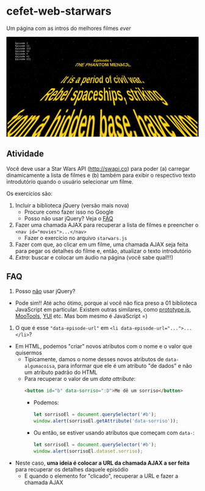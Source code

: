 # cefet-web-starwars

Um página com as intros do melhores filmes _ever_

![](imgs/star-wars.png)

## Atividade

Você deve usar a Star Wars API (http://swapi.co) para poder (a) carregar
dinamicamente a lista de filmes e (b) também para exibir o respectivo texto
introdutório quando o usuário selecionar um filme.

Os exercícios são:

1. Incluir a biblioteca jQuery (versão mais nova)
   - Procure como fazer isso no Google
   - Posso não usar jQuery? Veja o [FAQ](#faq)
1. Fazer uma chamada AJAX para recuperar a lista de filmes e preencher o
   `<nav id="movies">...</nav>`
   - Fazer o exercício no arquivo `starwars.js`
1. Fazer com que, ao clicar em um filme, uma chamada AJAX seja feita para
   pegar os detalhes do filme e, então, atualizar o texto introdutório
1. _Extra_: buscar e colocar um áudio na página (você sabe qual!!!)


## FAQ

1. Posso <u>não</u> usar jQuery?
  - Pode sim!! Até acho ótimo, porque aí você não fica preso a 01 biblioteca
    JavaScript em particular. Existem outras similares, como
    [prototype.js][prototype], [MooTools][mootools], [YUI][yui] etc. Mas bom
    mesmo é JavaScript =)
1. O que é esse `"data-episode-url"` em `<li data-episode-url="...">...</li>`?
  - Em HTML, podemos "criar" novos atributos com o nome e o valor que quisermos
    - Tipicamente, damos o nome desses novos atributos de `data-algumacoisa`,
      para informar que ele é um atributo "de dados" e não um atributo
      padrão do HTML
    - Para recuperar o valor de um _data attribute_:
      ```html
      <button id="b" data-sorriso=":D">Me dê um sorriso</button>
      ```
      - Podemos:
        ```js
        let sorrisoEl = document.querySelector('#b');
        window.alert(sorrisoEl.getAttribute('data-sorriso'));
        ```
      - Ou então, se estiver usando atributos que começam com `data-`:
        ```js
        let sorrisoEl = document.querySelector('#b');
        window.alert(sorrisoEl.dataset.sorriso);
        ```
  - Neste caso, **uma ideia é colocar a URL da chamada AJAX a ser feita** para
    recuperar os detalhes daquele episódio
    - E quando o elemento for "clicado", recuperar a URL e fazer a chamada AJAX



[prototype]: http://prototypejs.org/
[mootools]: https://mootools.net/
[yui]: https://yuilibrary.com/
